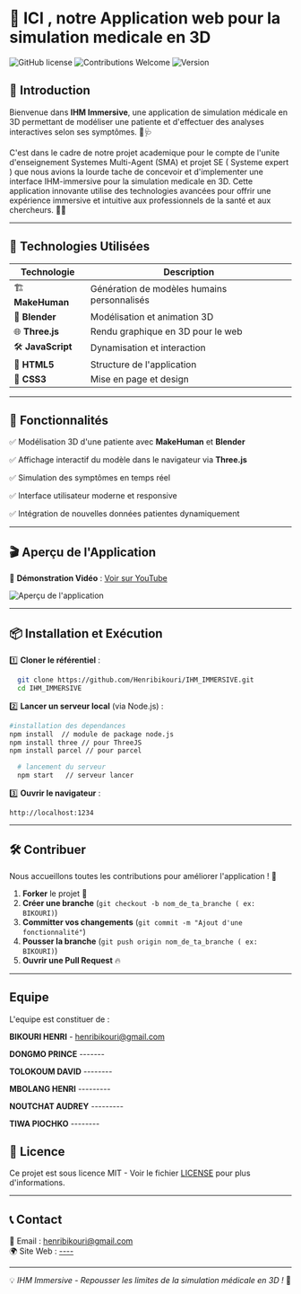 #  🏥 ICI , notre Application web pour la simulation medicale en 3D

![GitHub license](https://img.shields.io/badge/license-MIT-blue.svg)
![Contributions Welcome](https://img.shields.io/badge/contributions-welcome-brightgreen)
![Version](https://img.shields.io/badge/version-1.0-orange)

## 🌟 Introduction
Bienvenue dans **IHM Immersive**, une application de simulation médicale en 3D permettant de modéliser une patiente et d'effectuer des analyses interactives selon ses symptômes. 💉🩺

C'est dans le cadre de notre projet academique pour le compte de l'unite d'enseignement Systemes Multi-Agent (SMA) et projet SE ( Systeme expert ) que nous avions la lourde tache de concevoir et d'implementer une interface IHM-immersive pour la simulation medicale en 3D.
Cette application innovante utilise des technologies avancées pour offrir une expérience immersive et intuitive aux professionnels de la santé et aux chercheurs. 🏥💡

---

## 🚀 Technologies Utilisées
| Technologie  | Description |
|-------------|------------|
| 🏗 **MakeHuman** | Génération de modèles humains personnalisés |
| 🎨 **Blender** | Modélisation et animation 3D |
| 🌐 **Three.js** | Rendu graphique en 3D pour le web |
| 🛠 **JavaScript** | Dynamisation et interaction |
| 📄 **HTML5** | Structure de l'application |
| 🎨 **CSS3** | Mise en page et design |

---

## 📌 Fonctionnalités
✅ Modélisation 3D d'une patiente avec **MakeHuman** et **Blender**

✅ Affichage interactif du modèle dans le navigateur via **Three.js**

✅ Simulation des symptômes en temps réel

✅ Interface utilisateur moderne et responsive

✅ Intégration de nouvelles données patientes dynamiquement

---

## 🎬 Aperçu de l'Application
🔹 **Démonstration Vidéo** : [Voir sur YouTube](https://www.youtube.com/watch?v=4Wk430owO20)

![Aperçu de l'application](#)

---

## 📦 Installation et Exécution
1️⃣ **Cloner le référentiel** :
```bash
  git clone https://github.com/Henribikouri/IHM_IMMERSIVE.git
  cd IHM_IMMERSIVE
```
2️⃣ **Lancer un serveur local** (via Node.js) :
```bash
#installation des dependances 
npm install  // module de package node.js
npm install three // pour ThreeJS
npm install parcel // pour parcel

  # lancement du serveur
  npm start   // serveur lancer 
```
3️⃣ **Ouvrir le navigateur** :
```
http://localhost:1234
```

---

## 🛠 Contribuer
Nous accueillons toutes les contributions pour améliorer l'application ! 🎉

1. **Forker** le projet 🍴
2. **Créer une branche** (`git checkout -b nom_de_ta_branche ( ex: BIKOURI)`)
3. **Committer vos changements** (`git commit -m "Ajout d'une fonctionnalité"`)
4. **Pousser la branche** (`git push origin nom_de_ta_branche ( ex: BIKOURI)`)
5. **Ouvrir une Pull Request** 🔥

---

## Equipe
L'equipe est constituer de : 

**BIKOURI HENRI** - henribikouri@gmail.com

**DONGMO PRINCE**    -------

**TOLOKOUM DAVID**   --------

**MBOLANG HENRI**   ---------

**NOUTCHAT AUDREY** ---------

**TIWA PIOCHKO**    --------

## 📜 Licence
Ce projet est sous licence MIT - Voir le fichier [LICENSE](LICENSE) pour plus d'informations.

---

## 📞 Contact
📧 Email : [henribikouri@gmail.com](henribikouri@gmail.com)  
🌍 Site Web : [----](#)

---

💡 *IHM Immersive - Repousser les limites de la simulation médicale en 3D !* 🚀


